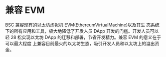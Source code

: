 # 兼容 EVM

BSC 兼容现有的以太坊虚拟机 EVM(EthereumVirtualMachine)以及其生 态系统下的所有应用和工具，极大地降低了开发人员 DApp 开发的门槛。开发人员可以轻 28 松实现以太坊 DApp 的迁移和部署，节省开发精力。兼容 EVM 的意义在于可以最大程度 上兼容目前最火的以太坊生态，吸引开发人员和以太坊上的溢出资金。
